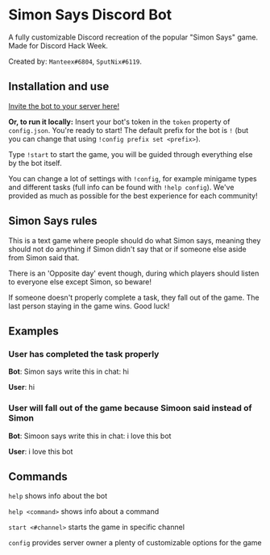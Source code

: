 # Simon Says Discord Bot
A fully customizable Discord recreation of the popular "Simon Says" game. Made for Discord Hack Week.

Created by: `Manteex#6804`, `SputNix#6119`.

## Installation and use
[Invite the bot to your server here!](https://discordapp.com/oauth2/authorize?client_id=594319995526184981&scope=bot&permissions=8)

**Or, to run it locally:**
Insert your bot's token in the `token` property of `config.json`. You're ready to start! The default prefix for the bot is `!` (but you can change that using `!config prefix set <prefix>`).

Type `!start` to start the game, you will be guided through everything else by the bot itself.

You can change a lot of settings with `!config`, for example minigame types and different tasks (full info can be found with `!help config`). We've provided as much as possible for the best experience for each community!

## Simon Says rules
This is a text game where people should do what Simon says, meaning they should not do anything if Simon didn't say that or if someone else aside from Simon said that.

There is an 'Opposite day' event though, during which players should listen to everyone else except Simon, so beware!

If someone doesn't properly complete a task, they fall out of the game. The last person staying in the game wins. Good luck!

## Examples
### User has completed the task properly

**Bot**: Simon says write this in chat: hi

**User**: hi

### User will fall out of the game because Simoon said instead of Simon

**Bot**: Simoon says write this in chat: i love this bot

**User**: i love this bot

## Commands
`help` shows info about the bot

`help <command>` shows info about a command

`start <#channel>` starts the game in specific channel

`config` provides server owner a plenty of customizable options for the game

